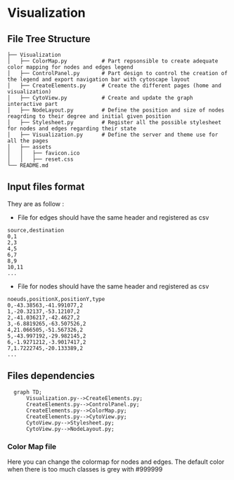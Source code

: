 # Visualization

## File Tree Structure

    ├── Visualization                    
    │   ├── ColorMap.py           # Part repsonsible to create adequate color mapping for nodes and edges legend
    │   ├── ControlPanel.py       # Part design to control the creation of the legend and export navigation bar with cytoscape layout
    │   ├── CreateElements.py     # Create the different pages (home and visualization) 
    │   ├── CytoView.py           # Create and update the graph interactive part
    │   ├── NodeLayout.py         # Define the position and size of nodes reagrding to their degree and initial given position
    │   ├── Stylesheet.py         # Register all the possible stylesheet for nodes and edges regarding their state
    │   ├── Visualization.py      # Define the server and theme use for all the pages
    │   ├── assets
    │   │   ├── favicon.ico       
    │   │   ├── reset.css  
    └── README.md
## Input files format
They are as follow :

* File for edges should have the same header and registered as csv
```
source,destination
0,1
2,3
4,5
6,7
8,9
10,11
...
```

* File for nodes should have the same header and registered as csv
```
noeuds,positionX,positionY,type
0,-43.38563,-41.991077,2
1,-20.32137,-53.12107,2
2,-41.036217,-42.4627,2
3,-6.8819265,-63.507526,2
4,21.066505,-51.567326,2
5,-43.997192,-29.982145,2
6,-1.9271212,-3.9017417,2
7,1.7222745,-20.133389,2
...
```
## Files dependencies
```mermaid
  graph TD;
      Visualization.py-->CreateElements.py;
      CreateElements.py-->ControlPanel.py;
      CreateElements.py-->ColorMap.py;
      CreateElements.py-->CytoView.py;
      CytoView.py-->Stylesheet.py;
      CytoView.py-->NodeLayout.py;
```
### Color Map file
Here you can change the colormap for nodes and edges. The default color when there is too much classes is grey with #999999


